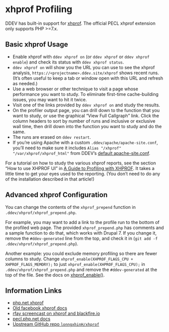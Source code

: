 # xhprof Profiling

DDEV has built-in support for [xhprof](https://www.php.net/manual/en/book.xhprof.php). The official PECL xhprof extension only supports PHP >=7.x.

## Basic xhprof Usage

* Enable xhprof with `ddev xhprof on` (or `ddev xhprof` or `ddev xhprof enable`) and check its status with `ddev xhprof status`.
* `ddev xhprof on` will show you the URL you can use to see the xhprof analysis, `https://<projectname>.ddev.site/xhprof` shows recent runs. (It’s often useful to keep a tab or window open with this URL and refresh as needed.)
* Use a web browser or other technique to visit a page whose performance you want to study. To eliminate first-time cache-building issues, you may want to hit it twice.
* Visit one of the links provided by `ddev xhprof on` and study the results.
* On the profiler output page, you can drill down to the function that you want to study, or use the graphical “View Full Callgraph” link. Click the column headers to sort by number of runs and inclusive or exclusive wall time, then drill down into the function you want to study and do the same.
* The runs are erased on `ddev restart`.
* If you’re using Apache with a custom `.ddev/apache/apache-site.conf`, you’ll need to make sure it includes `Alias "/xhprof" "/var/xhprof/xhprof_html"` from DDEV’s [default apache-site.conf](https://github.com/drud/ddev/blob/master/pkg/ddevapp/webserver_config_assets/apache-site-php.conf).

For a tutorial on how to study the various xhprof reports, see the section “How to use XHPROF UI” in [A Guide to Profiling with XHPROF](https://inviqa.com/blog/profiling-xhprof). It takes a little time to get your eyes used to the reporting. (You don’t need to do any of the installation described in that article!)

## Advanced xhprof Configuration

You can change the contents of the `xhprof_prepend` function in `.ddev/xhprof/xhprof_prepend.php`.

For example, you may want to add a link to the profile run to the bottom of the profiled web page. The provided `xhprof_prepend.php` has comments and a sample function to do that, which works with Drupal 7. If you change it, remove the `#ddev-generated` line from the top, and check it in (`git add -f .ddev/xhprof/xhprof_prepend.php`).

Another example: you could exclude memory profiling so there are fewer columns to study. Change `xhprof_enable(XHPROF_FLAGS_CPU + XHPROF_FLAGS_MEMORY);` to just `xhprof_enable(XHPROF_FLAGS_CPU);` in `.ddev/xhprof/xhprof_prepend.php` and remove the `#ddev-generated` at the top of the file. See the docs on [xhprof_enable()](https://www.php.net/manual/en/function.xhprof-enable.php).

## Information Links

* [php.net xhprof](https://www.php.net/manual/en/book.xhprof.php)
* [Old facebook xhprof docs](http://web.archive.org/web/20110514095512/http://mirror.facebook.net/facebook/xhprof/doc.html)
* [rfay screencast on xhprof and blackfire.io](https://www.youtube.com/watch?v=6h2QMAtRjTA)
* [pecl.php.net docs](https://pecl.php.net/package/xhprof)
* [Upstream GitHub repo `lonngxhinH/xhprof`](https://github.com/longxinH/xhprof)
